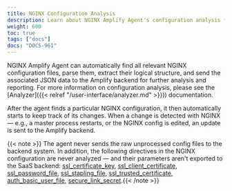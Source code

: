 ```yaml
---
title: NGINX Configuration Analysis
description: Learn about NGINX Amplify Agent's configuration analysis feature.
weight: 600
toc: true
tags: ["docs"]
docs: "DOCS-961"
---
```


NGINX Amplify Agent can automatically find all relevant NGINX configuration files, parse them, extract their logical structure, and send the associated JSON data to the Amplify backend for further analysis and reporting. For more information on configuration analysis, please see the [Analyzer]({{< relref "/user-interface/analyzer.md" >}})) documentation.

After the agent finds a particular NGINX configuration, it then automatically starts to keep track of its changes. When a change is detected with NGINX — e.g., a master process restarts, or the NGINX config is edited, an update is sent to the Amplify backend.

{{< note >}} The agent never sends the raw unprocessed config files to the backend system. In addition, the following directives in the NGINX configuration are never analyzed — and their parameters aren't exported to the SaaS backend:
[ssl_certificate_key](http://nginx.org/en/docs/mail/ngx_mail_ssl_module.html#ssl_certificate_key), [ssl_client_certificate](http://nginx.org/en/docs/mail/ngx_mail_ssl_module.html#ssl_client_certificate), [ssl_password_file](http://nginx.org/en/docs/mail/ngx_mail_ssl_module.html#ssl_password_file), [ssl_stapling_file](http://nginx.org/en/docs/http/ngx_http_ssl_module.html#ssl_stapling_file), [ssl_trusted_certificate](http://nginx.org/en/docs/http/ngx_http_ssl_module.html#ssl_trusted_certificate), [auth_basic_user_file](http://nginx.org/en/docs/http/ngx_http_auth_basic_module.html#auth_basic_user_file), [secure_link_secret](http://nginx.org/en/docs/http/ngx_http_secure_link_module.html#secure_link_secret).{{< /note >}}
